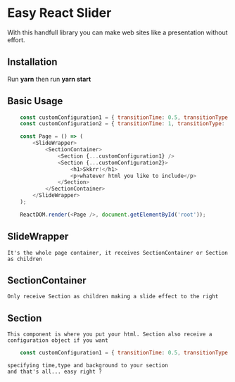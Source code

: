<h1>Easy React Slider</h1>
With this handfull library you can make web sites like a presentation without effort. 

<h2>Installation</h2>
Run <b>yarn</b> then run <b>yarn start</b>

## Basic Usage
```js
    const customConfiguration1 = { transitionTime: 0.5, transitionType: 'linear', background: Background.first };
    const customConfiguration2 = { transitionTime: 1, transitionType: 'ease', background: Background.first };

    const Page = () => (
        <SlideWrapper>
            <SectionContainer>
                <Section {...customConfiguration1} />
                <Section {...customConfiguration2}> 
                    <h1>Skkrr!</h1>
                    <p>whatever html you like to include</p>
                </Section>
            </SectionContainer>
        </SlideWrapper>
    );

    ReactDOM.render(<Page />, document.getElementById('root'));
```

## SlideWrapper
    It's the whole page container, it receives SectionContainer or Section as children

## SectionContainer
    Only receive Section as children making a slide effect to the right

## Section
    This component is where you put your html. Section also receive a configuration object if you want
```js
    const customConfiguration1 = { transitionTime: 0.5, transitionType: 'linear', background: Background.first };
```
    specifying time,type and background to your section
    and that's all... easy right ?
